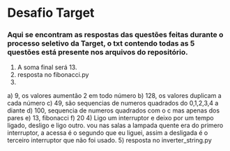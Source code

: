 # Desafio Target

### Aqui se encontram as respostas das questões feitas durante o processo seletivo da Target, o txt contendo todas as 5 questões está presente nos arquivos do repositório. 
1) A soma final será 13.
2) resposta no fibonacci.py
3)
  a) 9, os valores aumentão 2 em todo número
  b) 128, os valores duplicam a cada número
  c) 49, são sequencias de numeros quadrados do 0,1,2,3,4 a diante
  d) 100, sequencia de numeros quadrados com o c mas apenas dos pares
  e) 13, fibonacci
  f) 20
4) Ligo um interruptor e deixo por um tempo ligado, desligo e ligo outro. vou nas salas a lampada quente era do primero interruptor, a acessa é o segundo que eu liguei, assim a desligada é o terceiro interruptor que não foi usado.
5) resposta no inverter_string.py

